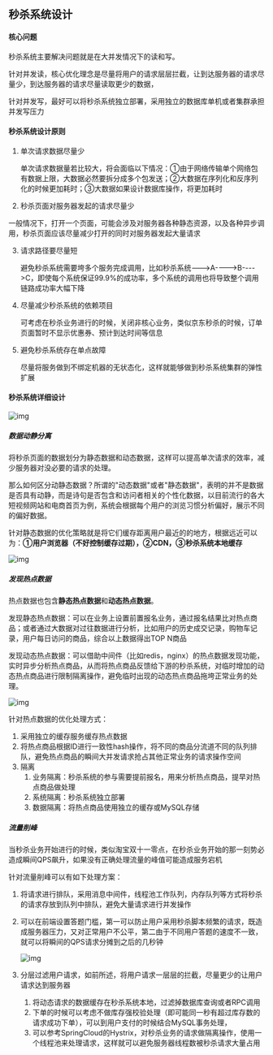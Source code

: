 ## 秒杀系统设计

#### 核心问题

秒杀系统主要解决问题就是在大并发情况下的读和写。

针对并发读，核心优化理念是尽量将用户的请求层层拦截，让到达服务器的请求尽量少，到达服务器的请求尽量读取更少的数据，

针对并发写，最好可以将秒杀系统独立部署，采用独立的数据库单机或者集群承担并发写压力

#### 秒杀系统设计原则

1. 单次请求数据尽量少

   单次请求数据量若比较大，将会面临以下情况：①由于网络传输单个网络包有数据上限，大数据必然要拆分成多个包发送；②大数据在序列化和反序列化的时候更加耗时；③大数据如果设计数据库操作，将更加耗时

2.  秒杀页面对服务器发起的请求尽量少

   一般情况下，打开一个页面，可能会涉及对服务器各种静态资源，以及各种异步调用，秒杀页面应该尽量减少打开的同时对服务器发起大量请求

3. 请求路径要尽量短

   避免秒杀系统需要垮多个服务完成调用，比如秒杀系统--->A---->B---->C，即使每个系统保证99.9%的成功率，多个系统的调用也将导致整个调用链路成功率大幅下降

4. 尽量减少秒杀系统的依赖项目

   可考虑在秒杀业务进行的时候，关闭非核心业务，类似京东秒杀的时候，订单页面暂时不显示优惠券、预计到达时间等信息

5. 避免秒杀系统存在单点故障

   尽量将服务做到不绑定机器的无状态化，这样就能够做到秒杀系统集群的弹性扩展

 #### 秒杀系统详细设计

![img](http://cdn.processon.com/600e6b52e0b34d3f9b7c7ada?e=1611561315&token=trhI0BY8QfVrIGn9nENop6JAc6l5nZuxhjQ62UfM:XO7H0PIvG0VxUA8PQWAMXPDJrkM=)

##### 数据动静分离

将秒杀页面的数据划分为静态数据和动态数据，这样可以提高单次请求的效率，减少服务器对没必要的请求的处理。

那么如何区分动静态数据？所谓的"动态数据"或者"静态数据"，表明的并不是数据是否具有动静，而是诗句是否包含和访问者相关的个性化数据，以目前流行的各大短视频网站和电商首页为例，系统会根据每个用户的浏览习惯分析偏好，展示不同的偏好数据。

针对静态数据的优化策略就是将它们缓存距离用户最近的的地方，根据远近可以为：**①用户浏览器（不好控制缓存过期），②CDN，③秒杀系统本地缓存**

![img](http://cdn.processon.com/600e6fb65653bb20ced7efac?e=1611562438&token=trhI0BY8QfVrIGn9nENop6JAc6l5nZuxhjQ62UfM:OU7dEHSnH58kz6_yLMAgtufw0PY=)

##### 发现热点数据

热点数据也包含**静态热点数据**和**动态热点数据**。

发现静态热点数据：可以在业务上设置前置报名业务，通过报名结果比对热点商品；或者通过大数据对过往数据进行分析，比如用户的历史成交记录，购物车记录，用户每日访问的商品，综合以上数据得出TOP N商品

发现动态热点数据：可以借助中间件（比如redis，nginx）的热点数据发现功能，实时异步分析热点商品，从而将热点商品反馈给下游的秒杀系统，对临时增加的动态热点商品进行限制隔离操作，避免临时出现的动态热点商品拖垮正常业务的处理。

![img](http://cdn.processon.com/600fdef91e0853507b2dd175?e=1611656457&token=trhI0BY8QfVrIGn9nENop6JAc6l5nZuxhjQ62UfM:lf6HSXdZ0VI1jgQZ86-VfAncZBY=)

针对热点数据的优化处理方式：

1. 采用独立的缓存服务缓存热点数据
2. 将热点商品根据ID进行一致性hash操作，将不同的商品分流道不同的队列排队，避免热点商品的瞬间大并发请求抢占其他正常业务的请求操作空间
3. 隔离
   1. 业务隔离：秒杀系统的参与需要提前报名，用来分析热点商品，提早对热点商品做处理
   2. 系统隔离：秒杀系统独立部署
   3. 数据隔离：将热点商品使用独立的缓存或MySQL存储

##### 流量削峰

当秒杀业务开始进行的时候，类似淘宝双十一零点，在秒杀业务开始的那一刻势必造成瞬间QPS飙升，如果没有正确处理流量的峰值可能造成服务宕机

针对流量削峰可以有如下处理方案：

1. 将请求进行排队，采用消息中间件，线程池工作队列，内存队列等方式将秒杀的请求存放到队列中排队，避免大量请求进行并发操作

2. 可以在前端设置答题门槛，第一可以防止用户采用秒杀脚本频繁的请求，既造成服务器压力，又对正常用户不公平，第二由于不同用户答题的速度不一致，就可以将瞬间的QPS请求分摊到之后的几秒钟

   ![img](http://cdn.processon.com/600fe21ee401fd0a1f8cc891?e=1611657262&token=trhI0BY8QfVrIGn9nENop6JAc6l5nZuxhjQ62UfM:U6z_PzGyeEm0t7gmlJOP_ERvqsk=)

3. 分层过滤用户请求，如前所述，将用户请求一层层的拦截，尽量更少的让用户请求达到服务器
   1. 将动态请求的数据缓存在秒杀系统本地，过滤掉数据库查询或者RPC调用
   2. 下单的时候可以考虑不做库存强校验处理（即可能同一秒有超过库存数的请求成功下单），可以到用户支付的时候结合MySQL事务处理，
   3. 可以参考SpringCloud的Hystrix，对秒杀业务的请求做隔离操作，使用一个线程池来处理请求，这样就可以避免服务器线程数被秒杀请求大量占用